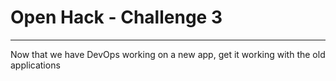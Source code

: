 # Open Hack - Challenge 3

---

Now that we have DevOps working on a new app, get it working with the old applications
